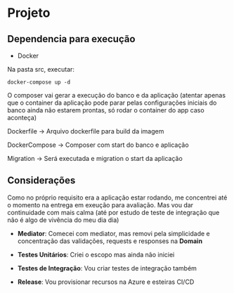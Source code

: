 # Projeto


## Dependencia para execução

* Docker

Na pasta src, executar:
```
docker-compose up -d
```

O composer vai gerar a execução do banco e da aplicação (atentar apenas que o container da aplicação pode parar pelas configurações iniciais do banco ainda não estarem prontas, só rodar o container do app caso aconteça)


Dockerfile -> Arquivo dockerfile para build da imagem

DockerCompose -> Composer com start do banco e aplicação

Migration -> Será executada e migration o start da aplicação


## Considerações
Como no próprio requisito era a aplicação estar rodando, me concentrei até o momento na entrega em exeução para avaliação. Mas vou dar continuidade com mais calma (até por estudo de teste de integração que não é algo de vivência do meu dia dia)

* **Mediator**: Comecei com mediator, mas removi pela simplicidade e concentração das validações, requests e responses na **Domain**

* **Testes Unitários**: Criei o escopo mas ainda não iniciei

* **Testes de Integração**: Vou criar testes de integração também

* **Release**: Vou provisionar recursos na Azure e esteiras CI/CD